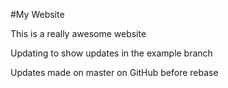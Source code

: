 #My Website

This is a really awesome website

Updating to show updates in the example branch

Updates made on master on GitHub before rebase
